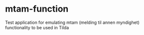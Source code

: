 # mtam-function
Test application for emulating mtam (melding til annen myndighet) functionality to be used in Tilda
